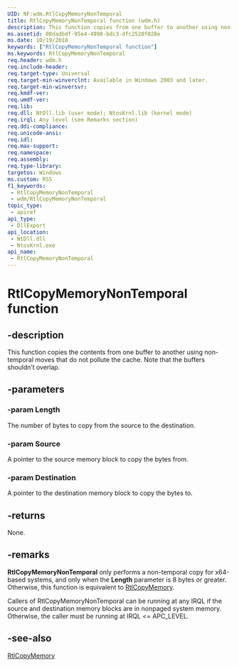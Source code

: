 ```yaml
---
UID: NF:wdm.RtlCopyMemoryNonTemporal
title: RtlCopyMemoryNonTemporal function (wdm.h)
description: This function copies from one buffer to another using non-temporal moves that do not pollute the cache. The buffers shouldn’t overlap.
ms.assetid: 08dadbdf-95e4-4998-bdc3-dfc2528f028e
ms.date: 10/19/2018
keywords: ["RtlCopyMemoryNonTemporal function"]
ms.keywords: RtlCopyMemoryNonTemporal
req.header: wdm.h
req.include-header: 
req.target-type: Universal
req.target-min-winverclnt: Available in Windows 2003 and later.
req.target-min-winversvr: 
req.kmdf-ver: 
req.umdf-ver: 
req.lib: 
req.dll: NtDll.lib (user mode); NtosKrnl.lib (kernel mode)
req.irql: Any level (see Remarks section)
req.ddi-compliance: 
req.unicode-ansi: 
req.idl: 
req.max-support: 
req.namespace: 
req.assembly: 
req.type-library: 
targetos: Windows
ms.custom: RS5
f1_keywords:
 - RtlCopyMemoryNonTemporal
 - wdm/RtlCopyMemoryNonTemporal
topic_type:
 - apiref
api_type:
 - DllExport
api_location:
 - NtDll.dll
 - NtosKrnl.exe
api_name:
 - RtlCopyMemoryNonTemporal
---
```


# RtlCopyMemoryNonTemporal function


## -description

This function copies the contents from one buffer to another using non-temporal moves that do not pollute the cache. Note that the buffers shouldn’t overlap.

## -parameters

### -param Length

The number of bytes to copy from the source to the destination.

### -param Source

A pointer to the source memory block to copy the bytes from.

### -param Destination

A pointer to the destination memory block to copy the bytes to.

## -returns

None.

## -remarks

**RtlCopyMemoryNonTemporal** only performs a non-temporal copy for x64-based systems, and only when the **Length** parameter is 8 bytes or greater. Otherwise, this function is equivalent to [RtlCopyMemory](./nf-wdm-rtlcopymemory.md).

Callers of RtlCopyMemoryNonTemporal can be running at any IRQL if the source and destination memory blocks are in nonpaged system memory. Otherwise, the caller must be running at IRQL <= APC_LEVEL.

## -see-also

[RtlCopyMemory](./nf-wdm-rtlcopymemory.md)